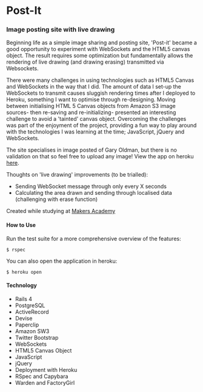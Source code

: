 Post-It
========

### Image posting site with live drawing

Beginning life as a simple image sharing and posting site, 'Post-it' became a good opportunity to experiment with WebSockets and the HTML5 canvas object. The result requires some optimization but fundamentally allows the rendering of live drawing (and drawing erasing) transmitted via Websockets.

There were many challenges in using technologies such as HTML5 Canvas and WebSockets in the way that I did. The amount of data I set-up the WebSockets to transmit causes sluggish rendering times after I deployed to Heroku, something I want to optimise through re-designing. Moving between initialising HTML 5 Canvas objects from Amazon S3 image sources- then re-saving and re-initializing- presented an interesting challenge to avoid a 'tainted' canvas object. Overcoming the challenges was part of the enjoyment of the project, providing a fun way to play around with the technologies I was learning at the time; JavaScript, jQuery and WebSockets.

The site specialises in image posted of Gary Oldman, but there is no validation on that so feel free to upload any image! View the app on heroku [here](http://gentle-earth-3491.herokuapp.com).

Thoughts on 'live drawing' improvements (to be trialled):
 * Sending WebSocket message through only every X seconds
 * Calculating the area drawn and sending through localised data (challenging with erase function)


Created while studying at [Makers Academy](http://www.makersacademy.com)

#### How to Use

Run the test suite for a more comprehensive overview of the features:

~~~
$ rspec
~~~ 

You can also open the application in heroku:

~~~
$ heroku open
~~~ 

#### Technology

* Rails 4
* PostgreSQL
* ActiveRecord
* Devise
* Paperclip
* Amazon SW3
* Twitter Bootstrap
* WebSockets
* HTML5 Canvas Object
* JavaScript
* jQuery
* Deployment with Heroku
* RSpec and Capybara
* Warden and FactoryGirl
